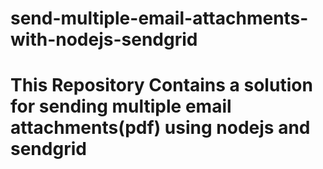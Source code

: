 # send-multiple-email-attachments-with-nodejs-sendgrid
# This Repository Contains a solution for sending multiple email attachments(pdf) using nodejs and sendgrid
